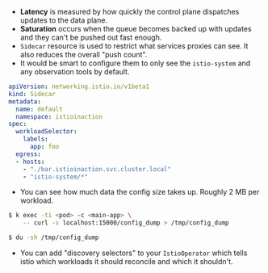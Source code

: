 - **Latency** is measured by how quickly the control plane dispatches updates to the data plane.
- **Saturation** occurs when the queue becomes backed up with updates and they can't be pushed out fast enough.
- `Sidecar` resource is used to restrict what services proxies can see. It also reduces the overall "push count".
- It would be smart to configure them to only see the `istio-system` and any observation tools by default.

```yaml
apiVersion: networking.istio.io/v1beta1
kind: Sidecar
metadata:
  name: default
  namespace: istioinaction
spec:
  workloadSelector:
    labels:
      app: foo
  egress:
  - hosts:
    - "./bar.istioinaction.svc.cluster.local"
    - "istio-system/*"
```

- You can see how much data the config size takes up. Roughly 2 MB per workload.

```bash
$ k exec -ti <pod> -c <main-app> \
	-- curl -s localhost:15000/config_dump > /tmp/config_dump

$ du -sh /tmp/config_dump
```

- You can add "discovery selectors" to your `IstioOperator` which tells istio which workloads it should reconcile and which it shouldn't.